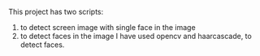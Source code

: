 This project has two scripts: 
1) to detect screen image with single face in the image 
2) to detect faces in the image
I have used opencv and haarcascade, to detect faces.
